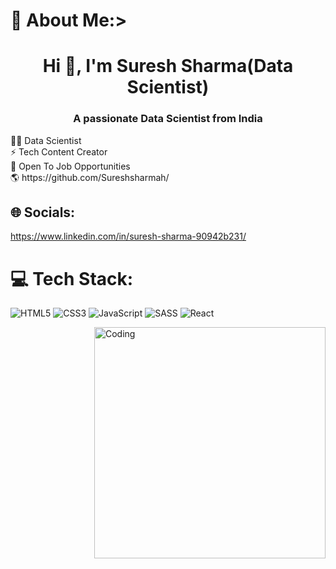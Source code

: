 # 💫 About Me:>
<h1 align="center">Hi 👋, I'm Suresh Sharma(Data Scientist)</h1>
<h3 align="center">A passionate Data Scientist from India</h3>
👨‍💻 Data Scientist <br>⚡ Tech Content Creator<br>💼 Open To Job Opportunities<br>🌎 https://github.com/Sureshsharmah/ <br>


## 🌐 Socials:
https://www.linkedin.com/in/suresh-sharma-90942b231/

# 💻 Tech Stack:
![HTML5](https://img.shields.io/badge/html5-%23E34F26.svg?style=for-the-badge&logo=html5&logoColor=white) ![CSS3](https://img.shields.io/badge/css3-%231572B6.svg?style=for-the-badge&logo=css3&logoColor=white) ![JavaScript](https://img.shields.io/badge/javascript-%23323330.svg?style=for-the-badge&logo=javascript&logoColor=%23F7DF1E) ![SASS](https://img.shields.io/badge/SASS-hotpink.svg?style=for-the-badge&logo=SASS&logoColor=white) ![React](https://img.shields.io/badge/react-%2320232a.svg?style=for-the-badge&logo=react&logoColor=%2361DAFB)

<img align="right" alt="Coding" width="370" src="https://media.tenor.com/rePDfDWO3XoAAAAd/hacking.gif">
